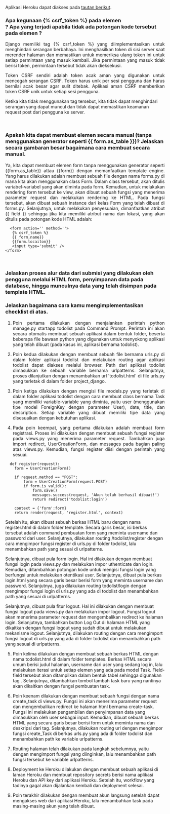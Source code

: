 Aplikasi Heroku dapat diakses pada [tautan berikut](http://katalog-tugas2.herokuapp.com/todolist/).
<br />

### Apa kegunaan {% csrf_token %} pada elemen <form>? Apa yang terjadi apabila tidak ada potongan kode tersebut pada elemen <form>?

<p align="justify">Django memiliki tag {% csrf_token %} yang diimplementasikan untuk menghindari serangan berbahaya. Ini menghasilkan token di sisi server saat merender halaman dan memastikan untuk memeriksa ulang token ini untuk setiap permintaan yang masuk kembali. Jika permintaan yang masuk tidak berisi token, permintaan tersebut tidak akan dieksekusi.</p>
  
<p align="justify">Token CSRF sendiri adalah token acak aman yang digunakan untuk mencegah serangan CSRF. Token harus unik per sesi pengguna dan harus bernilai acak besar agar sulit ditebak. Aplikasi aman CSRF memberikan token CSRF unik untuk setiap sesi pengguna.</p>
  
<p align="justiyf">Ketika kita tidak menggunakan tag tersebut, kita tidak dapat menghindari serangan yang dapat muncul dan tidak dapat memastikan keamanan request post dari pengguna ke server.</p>

<br />

### Apakah kita dapat membuat elemen <form> secara manual (tanpa menggunakan generator seperti {{ form.as_table }})? Jelaskan secara gambaran besar bagaimana cara membuat <form> secara manual.

<p align="justify">Ya, kita dapat membuat elemen form tanpa menggunakan generator seperti {{form.as_table}} attau {{form}} dengan memanfaatkan template engine. Yang harus dilakukan adalah membuat sebuah file dengan nama forms.py di mana kita akan menggunakan class Form. Dalam class tersebut, akan ditulis variabel-variabel yang akan diminta pada form. 
Kemudian, untuk melakukan rendering form tersebut ke view, akan dibuat sebuah fungsi yang menerima parameter request dan melakukan rendering ke HTML. Pada fungsi tersebut, akan dibuat sebuah instance dari kelas Form yang telah dibuat di forms.py. Selanjutnya, untuk melakukan penyesuaian, dimanfaatkan atribut {{ field }} sehingga jika kita memiliki atribut nama dan lokasi, yang akan ditulis pada potongan kode HTML adalah:

```
  <form action='' method=''>
   {% csrf_token %}
   {{ form.name}}
   {{form.locaiton}}
   <input type='submit' />
</form>
```

<br />

### Jelaskan proses alur data dari submisi yang dilakukan oleh pengguna melalui HTML form, penyimpanan data pada database, hingga munculnya data yang telah disimpan pada template HTML.
<p align="justify"Pertama, browser akan me-generate HTTP request ke alamat path yang dituju setelah user mengetik alamat path yang ingin diakses pada browser yang digunakan. Browser akan menerima HTTP request dari browser, kemudian menentukan views.py yang akan meng-handle request tersebut sebelum men-generate halaman HTML dari form yang ingin diakses user. Browser kemudian akan menampilkan halaman HTML ke user dan user akan mulai mengisi form. Browser kemudian akan men-generate HTTP request, metode, dan argumen ke URL tujuan
berdasarkan halaman HTML form. Server akan menerima HTTP request dari bwoser, lalu menentukan views.py mana yang akan meng-handle request tersebut. Pada tahap ini, data yang didapatkan dari input user akan disimpan dalam database sebelum kemudian server akan men-generate halaman HTML. Browser kemudian akan menampilan halaman tersebut kepada user. </p>

 ### Jelaskan bagaimana cara kamu mengimplementasikan checklist di atas.

1. <p align="justify">Poin pertama dilakukan dengan menjalankan perintah python manage.py startapp todolist pada Command Prompt. Perintah ini akan secara otomatis membuat sebuah aplikasi dalam bentuk folder, beserta beberapa file bawaan python yang digunakan untuk menyokong aplikasi yang telah dibuat (pada kasus ini, aplikasi bernama todolist). </p>
2. <p align="justify">Poin kedua dilakukan dengan membuat sebuah file bernama urls.py di dalam folder aplikasi todolist dan melakukan routing agar aplikasi todolist dapat diakses melalui browser. Path dari aplikasi todolist dimasukkan ke sebuah variable bernama urlpatterns. Selanjutnya, proses dilanjutkan dengan menambahkan url 'todolist.html' di file urls.py yang terletak di dalam folder project_django. </p>
3. <p align="justify"> Poin ketiga dilakukan dengan mengisi file models.py yang terletak di dalam folder aplikasi todolist dengan cara membuat class bernama Task yang memiliki variable-variable yang diminta, yaitu user (menggunakan tipe model ForeignKey dengan parameter User), date, title, dan description. Setiap variable yang dibuat memiliki tipe data yang disesuaikan dengan kebutuhan aplikasi.  </p>
4. <p align="justify"> Pada poin keempat, yang pertama dilakukan adalah membuat form registrasi. Proses ini dilakukan dengan membuat sebuah fungsi register pada views.py yang menerima parameter request. Tambahkan juga import redirect, UserCreationForm, dan messages pada bagian paling atas views.py. Kemudian, fungsi register diisi dengan perintah yang sesuai.
  
```
  def register(request):
    form = UserCreationForm()

    if request.method == "POST":
        form = UserCreationForm(request.POST)
        if form.is_valid():
            form.save()
            messages.success(request, 'Akun telah berhasil dibuat!')
            return redirect('todolist:login')
    
    context = {'form':form}
    return render(request, 'register.html', context)
  ```
  
  Setelah itu, akan dibuat sebuah berkas HTML baru dengan nama register.html di dalam folder template. Secara garis besar, isi berkas tersebut adalah command pembuatan form yang meminta username dan password dari user. Selanjutnya, dilakukan routing /todolist/register dengan cara mengimpor fungsi register di urls.py di folder todolist, lalu menambahkan path yang sesuai di urlpatterns.
  
  Selanjutnya, dibuat pula form login. Hal ini dilakukan dengan membuat fungsi login pada views.py dan melakukan impor uthenticate dan login. Kemudian, ditambahkan potongan kode untuk mengisi fungsi login yang berfungsi untuk melakukan otentikasi user. Selanjutnya, dibuat pula berkas login.html yang secara garis besar berisi form yang meminta username dan password. Selanjutnya, juga dilakukan routing todolist/login dengan mengimpor fungsi login di urls.py yang ada di todolist dan menambahkan path yang sesuai di urlpatterns.
  
  Selanjutnya, dibuat pula fitur logout. Hal ini dilakukan dengan membuat fungsi logout pada views.py dan melakukan impor logout. Fungsi logout akan menerima parameter request dan mengembalikan redirect ke halaman login. Selanjutnya, tambahkan button Log Out di halaman HTML yang dikaitkan dengan fungsi logout yang sudah dibuat untuk melakukan mekanisme logout. Selanjutnya, dilakukan routing dengan cara mengimport fungsi logout di urls.py yang ada di folder todolist dan menambahkan path yang sesuai di urlpatterns.
  
5. Poin kelima dilakukan dengan membuat sebuah berkas HTML dengan nama todolist.html di dalam folder templates. Berkas HTML secara umum berisi judul halaman, username dari user yang sedang log in, lalu melakukan iterasi untuk setiap elemen yang ada pada model Task. Field-field tersebut akan ditampilkan dalam bentuk tabel sehingga digunakan tag <table>. Selanjutnya, ditambahkan tombol tambah task baru yang nantinya akan dikaitkan dengan fungsi pembuatan task. 
 
6. Poin keenam dilakukan dengan membuat sebuah fungsi dengan nama create_task di views.py. Fungsi ini akan menerima parameter request dan mengembalikan redirect ke halaman html bernama create-task. Fungsi ini melakukan pengambilan dan penyimpanan data yang dimasukkan oleh user sebagai input. Kemudian, dibuat sebuah berkas HTML yang secara garis besar berisi form untuk meminta nama dan deskripsi dari tag. Selanjutnya, dilakukan routing url dengan mengimpor fungsi create_Task di berkas urls.py yang ada di folder todolist dan menambahkan path ke variable urlpatterns.
7. Routing halaman telah dilakukan pada langkah sebelumnya, yaitu dengan mengimport fungsi yang diinginkan, lalu menambahkan path fungsi tersebut ke variable urlpatterns.
8. Deployment ke Heroku dilakukan dengan membuat sebuah aplikasi di laman Heroku dan membuat repository secrets berisi nama aplikasi Heroku dan API key dari aplikasi Heroku. Setelah itu, workflow yang tadinya gagal akan dijalankan kembali dan deployment selesai. </p>
9. Poin terakhir dilakukan dengan membuat akun langsung setelah dapat mengakses web dari aplikasi Heroku, lalu menambahkan task pada masing-masing akun yang telah dibuat. 
  

<br />
